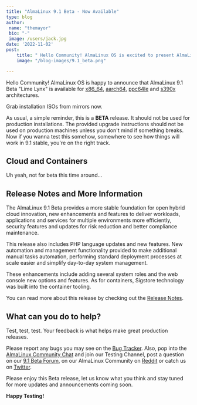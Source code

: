 ```yaml
---
title: "AlmaLinux 9.1 Beta - Now Available"
type: blog
author: 
 name: "themayor"
 bio: "-"
 image: /users/jack.jpg
date: '2022-11-02'
post:
    title: " Hello Community! AlmaLinux OS is excited to present AlmaLinux 9.1 Beta “Lime Lynx” for x86_64, aarch64, ppc64le and s390x architectures."
    image: "/blog-images/9.1_beta.png"

---
```


Hello Community! AlmaLinux OS is happy to announce that AlmaLinux 9.1 Beta "Lime Lynx" is available for [x86_64](https://mirrors.almalinux.org/isos/x86_64/9.1-beta.html), [aarch64](https://mirrors.almalinux.org/isos/aarch64/9.1-beta.html), [ppc64le](https://mirrors.almalinux.org/isos/ppc64le/9.1-beta.html) and [s390x](https://mirrors.almalinux.org/isos/s390x/9.1-beta.html) architectures.

Grab installation ISOs from mirrors now.

As usual, a simple reminder, this is a **BETA** release. It should not be used for production installations. The provided upgrade instructions should not be used on production machines unless you don't mind if something breaks. Now if you wanna test this somehow, somewhere to see how things will work in 9.1 stable, you're on the right track.

## Cloud and Containers

Uh yeah, not for beta this time around...

## Release Notes and More Information

The AlmaLinux 9.1 Beta provides a more stable foundation for open hybrid cloud innovation, new enhancements and features to deliver workloads, applications and services for multiple environments more efficiently, security features and updates for risk reduction and better compliance maintenance.

This release also includes PHP language updates and new features. New automation and management functionality provided to make additional manual tasks automation, performing standard deployment processes at scale easier and simplify day-to-day system management.

These enhancements include adding several system roles and the web console new options and features. As for containers, Sigstore technology was built into the container tooling.

You can read more about this release by checking out the [Release Notes](https://wiki.almalinux.org/release-notes/9.1-beta.html).

## What can you do to help?

Test, test, test. Your feedback is what helps make great production releases.

Please report any bugs you may see on the [Bug Tracker](https://bugs.almalinux.org/). Also, pop into the [AlmaLinux Community Chat](https://chat.almalinux.org/) and join our Testing Channel, post a question on our [9.1 Beta Forum](https://almalinux.discourse.group/c/devel/9-1-beta/38), on our AlmaLinux Community on [Reddit](https://reddit.com/r/almalinux) or catch us on [Twitter](https://twitter.com/almalinux).

Please enjoy this Beta release, let us know what you think and stay tuned for more updates and announcements coming soon.

**Happy Testing!**